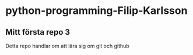 # python-programming-Filip-Karlsson
<h2>Mitt första repo 3</h2>
Detta repo handlar om att lära sig om git och github
